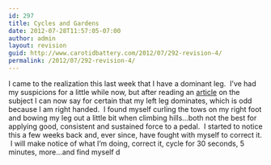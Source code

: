 ```yaml
---
id: 297
title: Cycles and Gardens
date: 2012-07-28T11:57:05-07:00
author: admin
layout: revision
guid: http://www.carotidbattery.com/2012/07/292-revision-4/
permalink: /2012/07/292-revision-4/
---
```

I came to the realization this last week that I have a dominant leg.  I&#8217;ve had my suspicions for a little while now, but after reading an <a title="Balance Training" href="http://velonews.competitor.com/2008/05/coaches-panel/balance-training-is-key-for-injury-free-bicycle-racing_76813" target="_blank">article</a> on the subject I can now say for certain that my left leg dominates, which is odd because I am right handed.  I found myself curling the tows on my right foot and bowing my leg out a little bit when climbing hills&#8230;both not the best for applying good, consistent and sustained force to a pedal.  I started to notice this a few weeks back and, ever since, have fought with myself to correct it.  I will make notice of what I&#8217;m doing, correct it, cycle for 30 seconds, 5 minutes, more&#8230;and find myself d